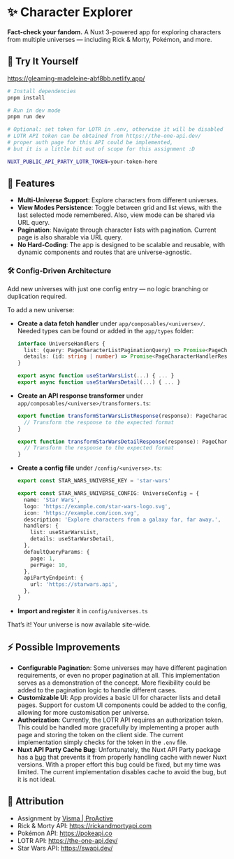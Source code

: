 # ✨ Character Explorer

**Fact-check your fandom.** A Nuxt 3-powered app for exploring characters from multiple universes — including Rick & Morty, Pokémon, and more.

## 💪 Try It Yourself

https://gleaming-madeleine-abf8bb.netlify.app/

```bash
# Install dependencies
pnpm install

# Run in dev mode
pnpm run dev

# Optional: set token for LOTR in .env, otherwise it will be disabled
# LOTR API token can be obtained from https://the-one-api.dev/
# proper auth page for this API could be implemented, 
# but it is a little bit out of scope for this assignment :D 

NUXT_PUBLIC_API_PARTY_LOTR_TOKEN=your-token-here
```

## 🚀 Features
- **Multi-Universe Support**: Explore characters from different universes.
- **View Modes Persistence**: Toggle between grid and list views, with the last selected mode remembered. Also, view mode can be shared via URL query.
- **Pagination**: Navigate through character lists with pagination. Current page is also sharable via URL query.
- **No Hard-Coding**: The app is designed to be scalable and reusable, with dynamic components and routes that are universe-agnostic.

### 🛠️ Config-Driven Architecture
Add new universes with just one config entry — no logic branching or duplication required.

To add a new universe:

- **Create a data fetch handler** under `app/composables/<universe>/`. Needed types can be found or added in the `app/types` folder:

  ```ts
  interface UniverseHandlers {
    list: (query: PageCharacterListPaginationQuery) => Promise<PageCharacterListHandlerResponse>
    details: (id: string | number) => Promise<PageCharacterHandlerResponse>
  }

  export async function useStarWarsList(...) { ... }
  export async function useStarWarsDetail(...) { ... }
  ```

- **Create an API response transformer** under `app/composables/<universe>/transformers.ts`:

  ```ts
  export function transformStarWarsListResponse(response): PageCharacterListHandlerResponse {
    // Transform the response to the expected format
  }

  export function transformStarWarsDetailResponse(response): PageCharacterHandlerResponse {
    // Transform the response to the expected format
  }
  ```

- **Create a config file** under `/config/<universe>.ts`:

  ```ts
  export const STAR_WARS_UNIVERSE_KEY = 'star-wars'

  export const STAR_WARS_UNIVERSE_CONFIG: UniverseConfig = {
    name: 'Star Wars',
    logo: 'https://example.com/star-wars-logo.svg',
    icon: 'https://example.com/icon.svg',
    description: 'Explore characters from a galaxy far, far away.',
    handlers: {
      list: useStarWarsList,
      details: useStarWarsDetail,
    },
    defaultQueryParams: {
      page: 1,
      perPage: 10,
    },
    apiPartyEndpoint: {
      url: 'https://starwars.api',
    },
  }
  ```

- **Import and register** it in `config/universes.ts`

That’s it! Your universe is now available site-wide.

## ⚡ Possible Improvements 
- **Configurable Pagination**: Some universes may have different pagination requirements, or even no proper pagination at all. This implementation serves as a demonstration of the concept. More flexibility could be added to the pagination logic to handle different cases.
- **Customizable UI**: App provides a basic UI for character lists and detail pages. Support for custom UI components could be added to the config, allowing for more customisation per universe.
- **Authorization**: Currently, the LOTR API requires an authorization token. This could be handled more gracefully by implementing a proper auth page and storing the token on the client side. The current implementation simply checks for the token in the `.env` file.
- **Nuxt API Party Cache Bug**: Unfortunately, the Nuxt API Party package has a [bug](https://github.com/johannschopplich/nuxt-api-party/issues/91) that prevents it from properly handling cache with newer Nuxt versions. With a proper effort this bug could be fixed, but my time was limited. The current implementation disables cache to avoid the bug, but it is not ideal.

## 🤝 Attribution

- Assignment by [Visma | ProActive](https://proactive-software.com/en/)
- Rick & Morty API: https://rickandmortyapi.com
- Pokémon API: https://pokeapi.co
- LOTR API: https://the-one-api.dev/
- Star Wars API: https://swapi.dev/
